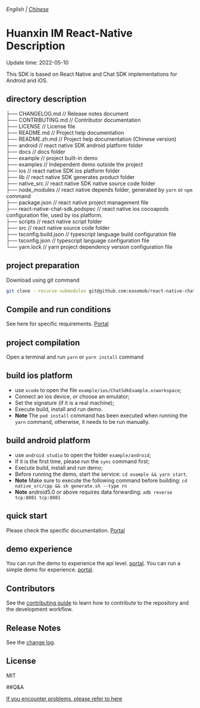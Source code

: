 _English | [Chinese](./README.zh.md)_

# Huanxin IM React-Native Description

Update time: 2022-05-10

This SDK is based on React Native and Chat SDK implementations for Android and iOS.

## directory description

├── CHANGELOG.md // Release notes document   
├── CONTRIBUTING.md // Contributor documentation  
├── LICENSE // License file  
├── README.md // Project help documentation  
├── README.zh.md // Project help documentation (Chinese version)  
├── android // react native SDK android platform folder  
├── docs // docs folder  
├── example // project built-in demo  
├── examples // Independent demo outside the project  
├── ios // react native SDK ios platform folder  
├── lib // react native SDK generates product folder  
├── native_src // react native SDK native source code folder  
├── node_modules // react native depends folder, generated by `yarn` or `npm` command  
├── package.json // react native project management file  
├── react-native-chat-sdk.podspec // react native ios cocoapods configuration file, used by ios platform.  
├── scripts // react native script folder  
├── src // react native source code folder  
├── tsconfig.build.json // typescript language build configuration file  
├── tsconfig.json // typescript language configuration file  
└── yarn.lock // yarn project dependency version configuration file  

## project preparation

Download using git command

```bash
git clone --recurse-submodules git@github.com:easemob/react-native-chat-sdk.git
```

## Compile and run conditions

See here for specific requirements. [Portal](./docs/quick-start.zh.md)

## project compilation

Open a terminal and run `yarn` or `yarn install` command

## build ios platform

+ use `xcode` to open the file `example/ios/ChatSdkExample.xcworkspace`;  
+ Connect an ios device, or choose an emulator;  
+ Set the signature (if it is a real machine);  
+ Execute build, install and run demo.  
+ **Note** The `pod install` command has been executed when running the `yarn` command, otherwise, it needs to be run manually.  

## build android platform

+ use `android studio` to open the folder `example/android`;  
+ If it is the first time, please run the `sync` command first;  
+ Execute build, install and run demo;  
+ Before running the demo, start the service: `cd example && yarn start`.  
+ **Note** Make sure to execute the following command before building: `cd native_src/cpp && sh generate.sh --type rn`   
+ **Note** android5.0 or above requires data forwarding: `adb reverse tcp:8081 tcp:8081`  

## quick start

Please check the specific documentation. [Portal](./docs/quick-start.zh.md)

## demo experience

You can run the demo to experience the api level. [portal](./example/package.json).
You can run a simple demo for experience. [portal](./examples/simple_demo/package.json).

## Contributors

See the [contributing guide](./CONTRIBUTING.md) to learn how to contribute to the repository and the development workflow.

## Release Notes

See the [change log](./CHANGELOG.md).

## License

MIT

##Q&A

[If you encounter problems, please refer to here](./docs/others.md)
